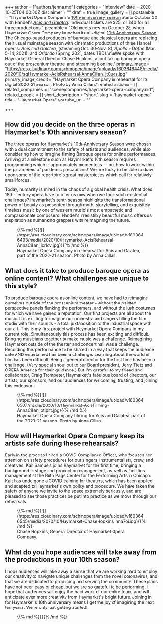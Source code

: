 +++
author = ["authors/jenna.md"]
categories = "Interview"
date = 2020-10-25T04:00:00Z
disclaimer = ""
draft = true
image_gallery = []
postamble = "Haymarket Opera Company's [10th-anniversary season](http://www.haymarketopera.org/anniversaryseason) starts October 30 with Handel's [_Acis and Galatea_](http://www.haymarketopera.org/acis). Individual tickets are $25, or $40 for all three productions."
preamble = "Old meets new on October 28, when Haymarket Opera Company launches its all-digital [10th Anniversary Season](http://www.haymarketopera.org/anniversaryseason). The Chicago-based producers of baroque and classical opera are replacing their usual mainstage season with cinematic productions of three Handel operas: _Acis and Galatea_, (streaming Oct. 30-Nov. 8), _Apollo e Dafne_ (Mar. 5-14, 2021), and _Orlando_ (Spring 2021, dates TBD).\n\nWe spoke with Haymarket General Director Chase Hopkins, about taking baroque opera out of the proscenium theatre, and streaming it online."
primary_image = "https://res.cloudinary.com/schmopera/image/upload/v1603646448/media/2020/10/sqHaymarket-AcisRehearsal-AnnaCillan_jt0uos.jpg"
primary_image_credit = "Haymarket Opera Company in rehearsal for its digital 2020-21 season. Photo by Anna Cillan."
related_articles = []
related_companies = ["scene/companies/haymarket-opera-company.md"]
related_people = []
short_description = "short"
slug = "haymarket-opera"
title = "Haymarket Opera"
youtube_url = ""

+++
## How did you decide on the three operas in Haymarket's 10th anniversary season?

The three operas for Haymarket's 10th-Anniversary Season were chosen with a dual commitment to the safety of artists and audiences, while also considering how to imagine filming Baroque opera for online performances. Arriving at a milestone such as Haymarket's 10th season requires programming which is appropriately momentous -- but how to work within the parameters of pandemic precautions? We are lucky to be able to draw upon some of the repertoire's great masterpieces which call for relatively small forces.

Today, humanity is mired in the chaos of a global health crisis. What does 18th-century opera have to offer us now when we face such existential challenges? Haymarket's tenth season highlights the transformational power of beauty as presented through myth, storytelling, and exquisitely timeless music by one of western music's most empathetic and compassionate composers. Handel's irresistibly beautiful music offers us inspiration as humankind grapples with reimagining the future.

<figure data-type="image">{{% md %}![](https://res.cloudinary.com/schmopera/image/upload/v1603646493/media/2020/10/Haymarket-AcisRehearsal-AnnaCillan_icrlqv.jpg)}{{% /md %}}

<figcaption>Haymarket Opera Company in rehearsal for Acis and Galatea, part of the 2020-21 season. Photo by Anna Cillan.</figcaption>

</figure>

## What does it take to produce baroque opera as online content? What challenges are unique to this style?

To produce baroque opera as online content, we have had to reimagine ourselves outside of the proscenium theater - without the painted perspective panels flanking the performers, and without the lush costumes for which we have gained a reputation. Our first projects are all about the music. It is exciting to imagine our orchestra and singers filling the film studio with their sounds -  a total juxtaposition to the industrial space with our art.  This is my first project with Haymarket Opera Company in my current role. Simultaneously this process has been exciting and difficult. Bringing musicians together to make music was a challenge. Reimagining Haymarket outside of the theater and concert hall was a challenge. Recording this performance to be shared in a way that keeps the audience safe AND entertained has been a challenge. Learning about the world of film has been difficult. Being a general director for the first time has been a challenge. (Very special shout out to our Board president, Jerry Tietz and OPERA America for their guidance.) But I'm grateful to my friend and collaborator, Craig Trompeter, Haymarket's fabulous board of directors, our artists, our sponsors, and our audiences for welcoming, trusting, and joining this endeavor.

<figure data-type="image">{{% md %}}![](https://res.cloudinary.com/schmopera/image/upload/v1603646507/media/2020/10/Haymarket-AcisFilming-AnnaCillan_otipht.jpg){{% /md %}}

<figcaption>Haymarket Opera Company filming for Acis and Galatea, part of the 2020-21 season. Photo by Anna Cillan.</figcaption>

</figure>

## How will Haymarket Opera Company keep its artists safe during these rehearsals?

Early in the process I hired a COVID Compliance Officer, who focuses her attention on safety procedures for our singers, instrumentalists, crew, and creatives. Kait Samuels joins Haymarket for the first time, bringing a background in stage and production management, as well as facilities management at the Ruth Page Center for the Performing Arts in Chicago. Kait has undergone a COVID training for theaters, which has been applied and adapted to Haymarket's own policy and procedure. We have taken the safety of anyone we invite to the space extremely seriously, and are pleased to see those practices be put into practice as we move through our rehearsals.

<figure data-type="image">{{% md %}}![](https://res.cloudinary.com/schmopera/image/upload/v1603646545/media/2020/10/Haymarket-ChaseHopkins_nna7oi.jpg){{% /md %}}

<figcaption>Chase Hopkins, General Director of Haymarket Opera Company. </figcaption>

</figure>

## What do you hope audiences will take away from the productions in your 10th season?

I hope audiences will take away a sense that we are working hard to employ our creativity to navigate unique challenges from the novel coronavirus, and that we are dedicated to producing and serving the community. These plans have not been easy or cheap, but we are so grateful to be performing. I hope that audiences will enjoy the hard work of our entire team, and will anticipate even more creativity from Haymarket's bright future. Joining in for Haymarket's 10th anniversary means I get the joy of imagining the next ten years. We're only just getting started!

<figure data-type="video">{{% md %}}{{% /md %}}

</figure>